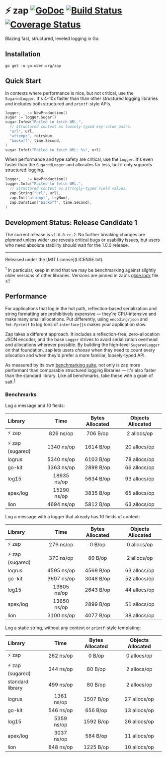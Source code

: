 # :zap: zap [![GoDoc][doc-img]][doc] [![Build Status][ci-img]][ci] [![Coverage Status][cov-img]][cov]

[doc-img]: https://godoc.org/go.uber.org/zap?status.svg
[doc]: https://godoc.org/go.uber.org/zap
[ci-img]: https://travis-ci.org/uber-go/zap.svg?branch=master
[ci]: https://travis-ci.org/uber-go/zap
[cov-img]: https://coveralls.io/repos/github/uber-go/zap/badge.svg?branch=master
[cov]: https://coveralls.io/github/uber-go/zap?branch=master
[benchmarking suite]: https://github.com/uber-go/zap/tree/master/benchmarks
[glide.lock]: https://github.com/uber-go/zap/blob/master/glide.lock

Blazing fast, structured, leveled logging in Go.

## Installation

`go get -u go.uber.org/zap`

## Quick Start

In contexts where performance is nice, but not critical, use the
`SugaredLogger`. It's 4-10x faster than than other structured logging libraries
and includes both structured and `printf`-style APIs.

```go
logger, _ := NewProduction()
sugar := logger.Sugar()
sugar.Infow("Failed to fetch URL.",
  // Structured context as loosely-typed key-value pairs.
  "url", url,
  "attempt", retryNum,
  "backoff", time.Second,
)
sugar.Infof("Failed to fetch URL: %s", url)
```

When performance and type safety are critical, use the `Logger`. It's even faster than
the `SugaredLogger` and allocates far less, but it only supports structured logging.

```go
logger, _ := NewProduction()
logger.Info("Failed to fetch URL.",
  // Structured context as strongly-typed Field values.
  zap.String("url", url),
  zap.Int("attempt", tryNum),
  zap.Duration("backoff", time.Second),
)
```

## Development Status: Release Candidate 1
The current release is `v1.0.0-rc.2`. No further breaking changes are *planned*
unless wider use reveals critical bugs or usability issues, but users who need
absolute stability should wait for the 1.0.0 release.

<hr>
Released under the [MIT License](LICENSE.txt).

<sup id="footnote-versions">1</sup> In particular, keep in mind that we may be
benchmarking against slightly older versions of other libraries. Versions are
pinned in zap's [glide.lock][] file. [↩](#anchor-versions)

## Performance

For applications that log in the hot path, reflection-based serialization and
string formatting are prohibitively expensive &mdash; they're CPU-intensive and
make many small allocations. Put differently, using `encoding/json` and
`fmt.Fprintf` to log tons of `interface{}`s makes your application slow.

Zap takes a different approach. It includes a reflection-free, zero-allocation
JSON encoder, and the base `Logger` strives to avoid serialization overhead and
allocations wherever possible. By building the high-level `SugaredLogger` on
that foundation, zap lets users *choose* when they need to count every
allocation and when they'd prefer a more familiar, loosely-typed API.

As measured by its own [benchmarking suite][], not only is zap more performant
than comparable structured logging libraries &mdash; it's also faster than the
standard library. Like all benchmarks, take these with a grain of salt.<sup
id="anchor-versions">[1](#footnote-versions)</sup>

### Benchmarks

Log a message and 10 fields:

| Library | Time | Bytes Allocated | Objects Allocated |
| :--- | :---: | :---: | :---: |
|:zap: zap|       826 ns/op|     706 B/op|       2 allocs/op|
|:zap: zap (sugared)|      1340 ns/op|    1614 B/op|      20 allocs/op|
|logrus|      5340 ns/op|    6103 B/op|      78 allocs/op|
|go-kit|      3363 ns/op|    2898 B/op|      66 allocs/op|
|log15|     18935 ns/op|    5634 B/op|      93 allocs/op|
|apex/log|     15290 ns/op|    3835 B/op|      65 allocs/op|
|lion|      4694 ns/op|    5812 B/op|      63 allocs/op|

Log a message with a logger that already has 10 fields of context:

| Library | Time | Bytes Allocated | Objects Allocated |
| :--- | :---: | :---: | :---: |
|:zap: zap|       279 ns/op|       0 B/op|       0 allocs/op|
|:zap: zap (sugared)|       370 ns/op|      80 B/op|       2 allocs/op|
|logrus|      4595 ns/op|    4569 B/op|      63 allocs/op|
|go-kit|      3607 ns/op|    3048 B/op|      52 allocs/op|
|log15|     13805 ns/op|    2643 B/op|      44 allocs/op|
|apex/log|     13650 ns/op|    2899 B/op|      51 allocs/op|
|lion|      3100 ns/op|    4077 B/op|      38 allocs/op|

Log a static string, without any context or `printf`-style templating:

| Library | Time | Bytes Allocated | Objects Allocated |
| :--- | :---: | :---: | :---: |
|:zap: zap|       262 ns/op|       0 B/op|       0 allocs/op|
|:zap: zap (sugared)|       344 ns/op|      80 B/op|       2 allocs/op|
|standard library|       499 ns/op|      80 B/op|       2 allocs/op|
|logrus|      1361 ns/op|    1507 B/op|      27 allocs/op|
|go-kit|       546 ns/op|     656 B/op|      13 allocs/op|
|log15|      5359 ns/op|    1592 B/op|      26 allocs/op|
|apex/log|      3037 ns/op|     584 B/op|      11 allocs/op|
|lion|       848 ns/op|    1225 B/op|      10 allocs/op|
